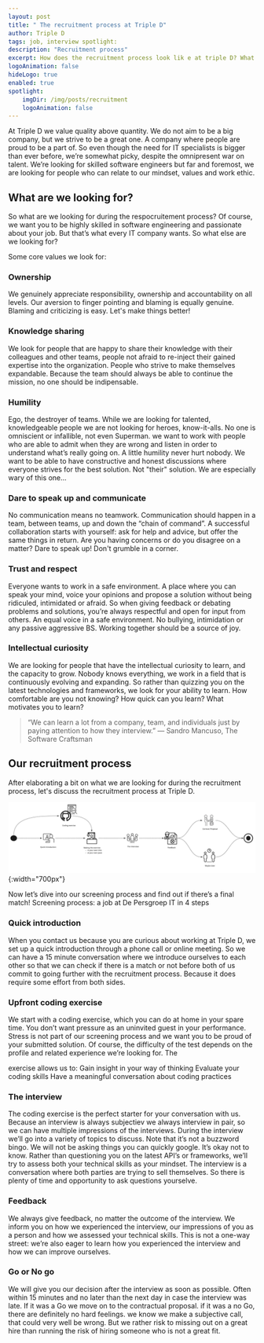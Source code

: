 ```yaml
---
layout: post 
title: " The recruitment process at Triple D"
author: Triple D
tags: job, interview spotlight:
description: "Recruitment process"
excerpt: How does the recruitment process look lik e at triple D? What are we looking for? How are we looking? 
logoAnimation: false 
hideLogo: true 
enabled: true
spotlight:
    imgDir: /img/posts/recruitment
    logoAnimation: false
---
```


At Triple D we value quality above quantity. We do not aim to be a big company, but we strive to be a great one. A company where people are proud to be a part of. So even though the need for IT specialists is bigger than ever before, we’re somewhat picky, despite the omnipresent war on talent. We’re looking for skilled software engineers but far and foremost, we are looking for people who can relate to our mindset, values and work ethic.


## What are we looking for?

So what are we looking for during the respocruitement process? Of course, we want you to be highly skilled in software engineering and passionate about your job. But that’s what every IT company wants. So what else are we looking for?
            
Some core values we look for:

### Ownership

We genuinely appreciate responsibility, ownership and accountability on all levels. Our aversion to finger pointing and blaming is equally genuine. Blaming and criticizing is easy. Let's make things better!

### Knowledge sharing

We look for people that are happy to share their knowledge with their colleagues and other teams, people not afraid to re-inject their gained expertise into the organization. People who strive to make themselves expandable. Because the team should always be able to continue the mission, no one should be indipensable. 

### Humility

Ego, the destroyer of teams.  While we are looking for talented, knowledgeable people we are not looking for heroes, know-it-alls. No one is omniscient or infallible, not even Superman. we want to work with people who are able to admit when they are wrong and listen in order to understand what’s really going on. A little humility never hurt nobody. We want to be able to have constructive and honest discussions where everyone strives for the best solution. Not "their" solution. We are especially wary of this one...

### Dare to speak up and communicate

No communication means no teamwork. Communication should happen in a team, between teams, up and down the “chain of command”. A successful collaboration starts with yourself: ask for help and advice, but offer the same things in return. Are you having concerns or do you disagree on a matter? Dare to speak up! Don't grumble in a corner.

### Trust and respect

Everyone wants to work in a safe environment. A place where you can speak your mind, voice your opinions and propose a solution without being ridiculed, intimidated or afraid. So when giving feedback or debating problems and solutions, you’re always
respectful and open for input from others. An equal voice in a safe environment. No bullying, intimidation or any passive aggressive BS. Working together should be a source of joy.

### Intellectual curiosity

We are looking for people that have the intellectual curiosity to learn, and the capacity to grow. Nobody knows everything, we work in a field that is continuously evolving and expanding. So rather than quizzing you on the latest technologies and frameworks, we look for your ability to learn. How comfortable are you not knowing? How quick can you learn? What motivates you to learn? 

> “We can learn a lot from a company, team, and individuals just by paying attention to how they interview.” ― Sandro Mancuso, The Software Craftsman

## Our recruitment process

After elaborating a bit on what we are looking for during the recruitment process, let's discuss the recruitment process at Triple D.


![Recruitement Process](/img/posts/recruitement/recruitement-process.jpg){:width="700px"}

Now let’s dive into our screening process and find out if there’s a final match!
Screening process: a job at De Persgroep IT in 4 steps

### Quick introduction

When you contact us because you are curious about working at Triple D, we set up a quick introduction through a phone call or online meeting. So we can have a 15 minute conversation where we introduce ourselves to each other so that we can check if there is a match or not before both of us commit to going further with the recruitment process. Because it does require some effort from both sides.  

### Upfront coding exercise

We start with a coding exercise, which you can do at home in your spare time. You don’t want pressure as an
uninvited guest in your performance. Stress is not part of our screening process and we want you to be proud
of your submitted solution.
Of course, the difficulty of the test depends on the profile and related experience we’re looking for. The

exercise allows us to:
Gain insight in your way of thinking
Evaluate your coding skills
Have a meaningful conversation about coding practices

### The interview

The coding exercise is the perfect starter for your conversation with us. Because an interview is always subjectiev we always interview in pair, so we can have multiple impressions of the interviews. During the interview we’ll go into a variety of topics to discuss. Note that it’s not a buzzword bingo. We will not be asking things you can quickly google. It’s okay not to know. Rather than questioning you on the latest API’s
or frameworks, we’ll try to assess both your technical skills as your mindset. The interview is a conversation where both parties are trying to sell themselves. So there is plenty of time and opportunity to ask questions yourselve. 

### Feedback

We always give feedback, no matter the outcome of the interview. We inform you on how we experienced the interview, our impressions of you as a person and how we assessed your technical skills. This is not a one-way street: we’re also eager to learn how you experienced the interview and how we can improve ourselves.

### Go or No go

We will give you our decision after the interview as soon as possible. Often within 15 minutes and no later than the next day in case the interview was late. If it was a Go we move on to the contractual proposal. if it was a no Go, there are definitely no hard feelings. we know we make a subjective call, that could very well be wrong. But we rather risk to missing out on a great hire than running the risk of hiring someone who is not a great fit.

